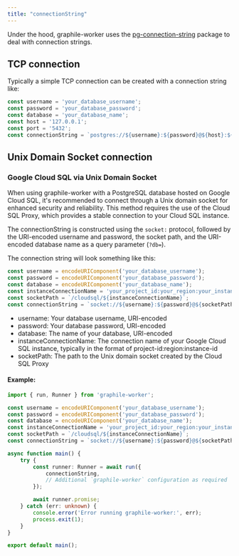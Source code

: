 ```yaml
---
title: "connectionString"
---
```


Under the hood, graphile-worker uses the [pg-connection-string](https://www.npmjs.com/package/pg-connection-string) package to deal with connection strings.

## TCP connection
Typically a simple TCP connection can be created with a connection string like:
```ts
const username = 'your_database_username';
const password = 'your_database_password';
const database = 'your_database_name';
const host = '127.0.0.1';
const port = '5432';
const connectionString = `postgres://${username}:${password}@${host}:${port}/${database}`;
```


## Unix Domain Socket connection

### Google Cloud SQL via Unix Domain Socket
When using graphile-worker with a PostgreSQL database hosted on Google Cloud SQL, it's recommended to connect through a Unix domain socket for enhanced security and reliability. This method requires the use of the Cloud SQL Proxy, which provides a stable connection to your Cloud SQL instance.

The connectionString is constructed using the `socket:` protocol, followed by the URI-encoded username and password, the socket path, and the URI-encoded database name as a query parameter (`?db=`).

The connection string will look something like this:

```ts
const username = encodeURIComponent('your_database_username');
const password = encodeURIComponent('your_database_password');
const database = encodeURIComponent('your_database_name');
const instanceConnectionName = 'your_project_id:your_region:your_instance_id'; // As provided by Google Cloud SQL
const socketPath = `/cloudsql/${instanceConnectionName}`;
const connectionString = `socket://${username}:${password}@${socketPath}?db=${database}`;
```

- username: Your database username, URI-encoded
- password: Your database password, URI-encoded
- database: The name of your database, URI-encoded
- instanceConnectionName: The connection name of your Google Cloud SQL instance, typically in the format of project-id:region:instance-id
- socketPath: The path to the Unix domain socket created by the Cloud SQL Proxy


#### Example:

```ts
import { run, Runner } from 'graphile-worker';

const username = encodeURIComponent('your_database_username');
const password = encodeURIComponent('your_database_password');
const database = encodeURIComponent('your_database_name');
const instanceConnectionName = 'your_project_id:your_region:your_instance_id'; // As provided by Google Cloud SQL
const socketPath = `/cloudsql/${instanceConnectionName}`;
const connectionString = `socket://${username}:${password}@${socketPath}?db=${database}`;

async function main() {
    try {
        const runner: Runner = await run({
            connectionString,
            // Additional `graphile-worker` configuration as required
        });

        await runner.promise;
    } catch (err: unknown) {
        console.error('Error running graphile-worker:', err);
        process.exit(1);
    }
}

export default main();
```